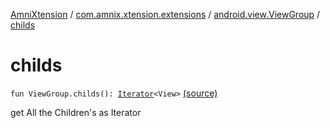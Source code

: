 [AmniXtension](../../index.md) / [com.amnix.xtension.extensions](../index.md) / [android.view.ViewGroup](index.md) / [childs](./childs.md)

# childs

`fun ViewGroup.childs(): `[`Iterator`](https://kotlinlang.org/api/latest/jvm/stdlib/kotlin.collections/-iterator/index.html)`<View>` [(source)](https://github.com/AmniX/AmniXTension/tree/master/AmniXtension/src/main/java/com/amnix/xtension/extensions/ViewGroupExtensions.kt#L36)

get All the Children's as Iterator


